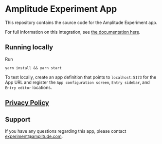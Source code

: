 # Amplitude Experiment App

This repository contains the source code for the Amplitude Experiment app.

For full information on this integration, see [the documentation here](https://www.docs.developers.amplitude.com/experiment/integrations/contentful/).

## Running locally

Run

```
yarn install && yarn start
```

To test locally, create an app definition that points to `localhost:5173` for the App URL and register the `App configuration screen`, `Entry sidebar`, and `Entry editor` locations.

## [Privacy Policy](https://amplitude.com/privacy)

## Support
If you have any questions regarding this app, please contact experiment@amplitude.com.

